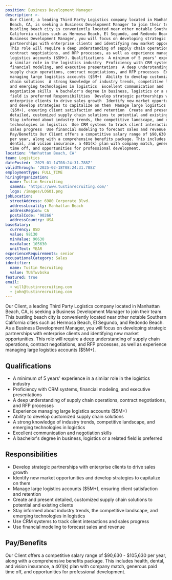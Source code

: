 ```yaml
---
position: Business Development Manager
description: >-
  Our Client, a leading Third Party Logistics company located in Manhattan
  Beach, CA, is seeking a Business Development Manager to join their team. This
  bustling beach city is conveniently located near other notable Southern
  California cities such as Hermosa Beach, El Segundo, and Redondo Beach. As a
  Business Development Manager, you will focus on developing strategic
  partnerships with enterprise clients and identifying new market opportunities.
  This role will require a deep understanding of supply chain operations,
  contract negotiations, and RFP processes, as well as experience managing large
  logistics accounts ($5M+). Qualifications  A minimum of 5 years' experience in
  a similar role in the logistics industry  Proficiency with CRM systems,
  financial modeling, and executive presentations  A deep understanding of
  supply chain operations, contract negotiations, and RFP processes  Experience
  managing large logistics accounts ($5M+)  Ability to develop customized supply
  chain solutions  A strong knowledge of industry trends, competitive landscape,
  and emerging technologies in logistics  Excellent communication and
  negotiation skills  A bachelor's degree in business, logistics or a related
  field is preferred Responsibilities  Develop strategic partnerships with
  enterprise clients to drive sales growth  Identify new market opportunities
  and develop strategies to capitalize on them  Manage large logistics accounts
  ($5M+), ensuring client satisfaction and retention  Create and present
  detailed, customized supply chain solutions to potential and existing clients 
  Stay informed about industry trends, the competitive landscape, and emerging
  technologies in logistics  Use CRM systems to track client interactions and
  sales progress  Use financial modeling to forecast sales and revenue
  Pay/Benefits Our Client offers a competitive salary range of $90,630  $105,630
  per year, along with a comprehensive benefits package. This includes health,
  dental, and vision insurance, a 401(k) plan with company match, generous paid
  time off, and opportunities for professional development.
location: 'Manhattan Beach, CA'
team: Logistics
datePosted: '2025-01-14T08:24:31.788Z'
validThrough: '2025-02-18T08:24:31.788Z'
employmentType: FULL_TIME
hiringOrganization:
  name: Tustin Recruiting
  sameAs: 'https://www.tustinrecruiting.com/'
  logo: /images/LOGO1.png
jobLocation:
  streetAddress: 6980 Corporate Blvd.
  addressLocality: Manhattan Beach
  addressRegion: CA
  postalCode: '90266'
  addressCountry: USA
baseSalary:
  currency: USD
  value: 98130
  minValue: 90630
  maxValue: 105630
  unitText: YEAR
experienceRequirements: senior
occupationalCategory: Sales
identifier:
  name: Tustin Recruiting
  value: TUSTwvbsku
featured: true
email:
  - will@tustinrecruiting.com
  - john@tustinrecruiting.com
---
```




Our Client, a leading Third Party Logistics company located in Manhattan Beach, CA, is seeking a Business Development Manager to join their team. This bustling beach city is conveniently located near other notable Southern California cities such as Hermosa Beach, El Segundo, and Redondo Beach. As a Business Development Manager, you will focus on developing strategic partnerships with enterprise clients and identifying new market opportunities. This role will require a deep understanding of supply chain operations, contract negotiations, and RFP processes, as well as experience managing large logistics accounts ($5M+). 

## Qualifications

- A minimum of 5 years' experience in a similar role in the logistics industry
- Proficiency with CRM systems, financial modeling, and executive presentations
- A deep understanding of supply chain operations, contract negotiations, and RFP processes
- Experience managing large logistics accounts ($5M+)
- Ability to develop customized supply chain solutions
- A strong knowledge of industry trends, competitive landscape, and emerging technologies in logistics
- Excellent communication and negotiation skills
- A bachelor's degree in business, logistics or a related field is preferred

## Responsibilities

- Develop strategic partnerships with enterprise clients to drive sales growth
- Identify new market opportunities and develop strategies to capitalize on them
- Manage large logistics accounts ($5M+), ensuring client satisfaction and retention
- Create and present detailed, customized supply chain solutions to potential and existing clients
- Stay informed about industry trends, the competitive landscape, and emerging technologies in logistics
- Use CRM systems to track client interactions and sales progress
- Use financial modeling to forecast sales and revenue

## Pay/Benefits

Our Client offers a competitive salary range of $90,630 - $105,630 per year, along with a comprehensive benefits package. This includes health, dental, and vision insurance, a 401(k) plan with company match, generous paid time off, and opportunities for professional development.
